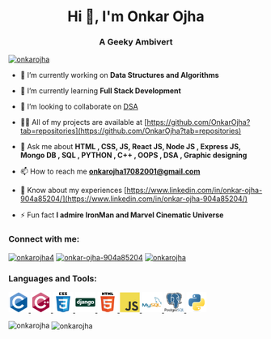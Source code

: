<h1 align="center">Hi 👋, I'm Onkar Ojha</h1>
<h3 align="center">A Geeky Ambivert</h3>

<p align="left"> <a href="https://github.com/ryo-ma/github-profile-trophy"><img src="https://github-profile-trophy.vercel.app/?username=onkarojha" alt="onkarojha" /></a> </p>

- 🔭 I’m currently working on **Data Structures and Algorithms**

- 🌱 I’m currently learning **Full Stack Development**

- 👯 I’m looking to collaborate on [DSA](https://leetcode.com/onkarojha/)

- 👨‍💻 All of my projects are available at [https://github.com/OnkarOjha?tab=repositories](https://github.com/OnkarOjha?tab=repositories)

- 💬 Ask me about **HTML , CSS, JS, React JS, Node JS , Express JS, Mongo DB , SQL , PYTHON , C++ , OOPS , DSA , Graphic designing**

- 📫 How to reach me **onkarojha17082001@gmail.com**

- 📄 Know about my experiences [https://www.linkedin.com/in/onkar-ojha-904a85204/](https://www.linkedin.com/in/onkar-ojha-904a85204/)

- ⚡ Fun fact **I admire IronMan and Marvel Cinematic Universe**

<h3 align="left">Connect with me:</h3>
<p align="left">
<a href="https://twitter.com/onkarojha4" target="blank"><img align="center" src="https://raw.githubusercontent.com/rahuldkjain/github-profile-readme-generator/master/src/images/icons/Social/twitter.svg" alt="onkarojha4" height="30" width="40" /></a>
<a href="https://linkedin.com/in/onkar-ojha-904a85204" target="blank"><img align="center" src="https://raw.githubusercontent.com/rahuldkjain/github-profile-readme-generator/master/src/images/icons/Social/linked-in-alt.svg" alt="onkar-ojha-904a85204" height="30" width="40" /></a>
<a href="https://www.leetcode.com/onkarojha" target="blank"><img align="center" src="https://raw.githubusercontent.com/rahuldkjain/github-profile-readme-generator/master/src/images/icons/Social/leet-code.svg" alt="onkarojha" height="30" width="40" /></a>
</p>

<h3 align="left">Languages and Tools:</h3>
<p align="left"> <a href="https://www.cprogramming.com/" target="_blank" rel="noreferrer"> <img src="https://raw.githubusercontent.com/devicons/devicon/master/icons/c/c-original.svg" alt="c" width="40" height="40"/> </a> <a href="https://www.w3schools.com/cpp/" target="_blank" rel="noreferrer"> <img src="https://raw.githubusercontent.com/devicons/devicon/master/icons/cplusplus/cplusplus-original.svg" alt="cplusplus" width="40" height="40"/> </a> <a href="https://www.w3schools.com/css/" target="_blank" rel="noreferrer"> <img src="https://raw.githubusercontent.com/devicons/devicon/master/icons/css3/css3-original-wordmark.svg" alt="css3" width="40" height="40"/> </a> <a href="https://www.djangoproject.com/" target="_blank" rel="noreferrer"> <img src="https://raw.githubusercontent.com/devicons/devicon/master/icons/django/django-original.svg" alt="django" width="40" height="40"/> </a> <a href="https://www.w3.org/html/" target="_blank" rel="noreferrer"> <img src="https://raw.githubusercontent.com/devicons/devicon/master/icons/html5/html5-original-wordmark.svg" alt="html5" width="40" height="40"/> </a> <a href="https://developer.mozilla.org/en-US/docs/Web/JavaScript" target="_blank" rel="noreferrer"> <img src="https://raw.githubusercontent.com/devicons/devicon/master/icons/javascript/javascript-original.svg" alt="javascript" width="40" height="40"/> </a> <a href="https://www.mysql.com/" target="_blank" rel="noreferrer"> <img src="https://raw.githubusercontent.com/devicons/devicon/master/icons/mysql/mysql-original-wordmark.svg" alt="mysql" width="40" height="40"/> </a> <a href="https://www.postgresql.org" target="_blank" rel="noreferrer"> <img src="https://raw.githubusercontent.com/devicons/devicon/master/icons/postgresql/postgresql-original-wordmark.svg" alt="postgresql" width="40" height="40"/> </a> <a href="https://www.python.org" target="_blank" rel="noreferrer"> <img src="https://raw.githubusercontent.com/devicons/devicon/master/icons/python/python-original.svg" alt="python" width="40" height="40"/> </a> </p>

<p><img align="left" src="https://github-readme-stats.vercel.app/api/top-langs?username=onkarojha&show_icons=true&locale=en&layout=compact" alt="onkarojha" /></p>

<p>&nbsp;<img align="center" src="https://github-readme-stats.vercel.app/api?username=onkarojha&show_icons=true&locale=en" alt="onkarojha" /></p>
